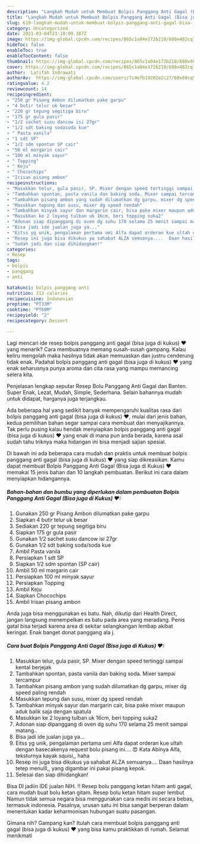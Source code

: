 ```yaml
---
description: "Langkah Mudah untuk Membuat Bolpis Panggang Anti Gagal (Bisa juga di Kukus) ❤ Anti Gagal"
title: "Langkah Mudah untuk Membuat Bolpis Panggang Anti Gagal (Bisa juga di Kukus) ❤ Anti Gagal"
slug: 619-langkah-mudah-untuk-membuat-bolpis-panggang-anti-gagal-bisa-juga-di-kukus-anti-gagal
category: Uncategorized
date: 2021-03-04T23:10:09.387Z
image: https://img-global.cpcdn.com/recipes/865c1a04e172b210/680x482cq70/bolpis-panggang-anti-gagal-bisa-juga-di-kukus-foto-resep-utama.jpg
hideToc: false
enableToc: true
enableTocContent: false
thumbnail: https://img-global.cpcdn.com/recipes/865c1a04e172b210/680x482cq70/bolpis-panggang-anti-gagal-bisa-juga-di-kukus-foto-resep-utama.jpg
cover: https://img-global.cpcdn.com/recipes/865c1a04e172b210/680x482cq70/bolpis-panggang-anti-gagal-bisa-juga-di-kukus-foto-resep-utama.jpg
author:  Latifah Indrawati
authorAv:  https://img-global.cpcdn.com/users/7c4efb19282e2c27/60x60cq50/avatar.jpg
ratingvalue: 4.2
reviewcount: 14
recipeingredient:
- "250 gr Pisang Ambon dilumatkan pake garpu"
- "4 butir telur uk besar"
- "220 gr tepung segitiga biru"
- "175 gr gula pasir"
- "1/2 sachet susu dancow isi 27gr"
- "1/2 sdt baking sodasoda kue"
- " Pasta vanila"
- "1 sdt SP"
- "1/2 sdm spontan SP cair"
- "50 ml margarin cair"
- "100 ml minyak sayur"
- " Topping"
- " Keju"
- " Chocochips"
- "Irisan pisang ambon"
recipeinstructions:
- "Masukkan telur, gula pasir, SP. Mixer dengan speed tertinggi sampai kental berjejak"
- "Tambahkan spontan, pasta vanila dan baking soda. Mixer sampai tercampur"
- "Tambahkan pisang ambon yang sudah dilumatkan dg garpu, mixer dg speed paling rendah"
- "Masukkan tepung dan susu, mixer dg speed rendah"
- "Tambahkan minyak sayur dan margarin cair, bisa pake mixer maupun aduk balik saja dengan spatula"
- "Masukkan ke 2 loyang tulban uk 16cm, beri topping suka2"
- "Adonan siap dipanggang di oven dg suhu 170 selama 25 menit sampai matang.."
- "Bisa jadi ide jualan juga ya..."
- "Eitss yg unik, pengalaman pertama umi Alfa dapat orderan kue ultah dengan basecakenya request bolu pisang ini.... 😍 Kata Abinya Alfa, teksturnya kayak squisi,, haha"
- "Resep ini juga bisa dikukus ya sahabat ALZA semuanya....  Daan hasilnya tetep menulll,, yang digambar ini pakai pisang kepok."
- "Sudah jadi dan siap dihidangkan!"
categories:
- Resep
tags:
- bolpis
- panggang
- anti

katakunci: bolpis panggang anti 
nutrition: 213 calories
recipecuisine: Indonesian
preptime: "PT33M"
cooktime: "PT60M"
recipeyield: "2"
recipecategory: Dessert

---
```



Lagi mencari ide resep bolpis panggang anti gagal (bisa juga di kukus) ❤ yang menarik? Cara membuatnya memang susah-susah gampang. Kalau keliru mengolah maka hasilnya tidak akan memuaskan dan justru cenderung tidak enak. Padahal bolpis panggang anti gagal (bisa juga di kukus) ❤ yang enak seharusnya punya aroma dan cita rasa yang mampu memancing selera kita.


Penjelasan lengkap seputar Resep Bolu Panggang Anti Gagal dan Banten. Super Enak, Lezat, Mudah, Simple, Sederhana. Selain bahannya mudah untuk didapat, harganya juga terjangkau.

Ada beberapa hal yang sedikit banyak mempengaruhi kualitas rasa dari bolpis panggang anti gagal (bisa juga di kukus) ❤, mulai dari jenis bahan, kedua pemilihan bahan segar sampai cara membuat dan menyajikannya. Tak perlu pusing kalau hendak menyiapkan bolpis panggang anti gagal (bisa juga di kukus) ❤ yang enak di mana pun anda berada, karena asal sudah tahu triknya maka hidangan ini bisa menjadi sajian spesial.


Di bawah ini ada beberapa cara mudah dan praktis untuk membuat bolpis panggang anti gagal (bisa juga di kukus) ❤ yang siap dikreasikan. Kamu dapat membuat Bolpis Panggang Anti Gagal (Bisa juga di Kukus) ❤ memakai 15 jenis bahan dan 10 langkah pembuatan. Berikut ini cara dalam menyiapkan hidangannya.

<!--inarticleads1-->

##### Bahan-bahan dan bumbu yang diperlukan dalam pembuatan Bolpis Panggang Anti Gagal (Bisa juga di Kukus) ❤:

1. Gunakan 250 gr Pisang Ambon dilumatkan pake garpu
1. Siapkan 4 butir telur uk besar
1. Sediakan 220 gr tepung segitiga biru
1. Siapkan 175 gr gula pasir
1. Gunakan 1/2 sachet susu dancow isi 27gr
1. Gunakan 1/2 sdt baking soda/soda kue
1. Ambil  Pasta vanila
1. Persiapkan 1 sdt SP
1. Siapkan 1/2 sdm spontan (SP cair)
1. Ambil 50 ml margarin cair
1. Persiapkan 100 ml minyak sayur
1. Persiapkan  Topping
1. Ambil  Keju
1. Siapkan  Chocochips
1. Ambil Irisan pisang ambon


Anda juga bisa menggunakan es batu. Nah, dikutip dari Health Direct, jangan langsung menempelkan es batu pada area yang meradang. Penis gatal bisa terjadi karena area di sekitar selangkangan lembap akibat keringat. Enak banget donat panggang ala j. 

<!--inarticleads2-->

##### Cara buat Bolpis Panggang Anti Gagal (Bisa juga di Kukus) ❤:

1. Masukkan telur, gula pasir, SP. Mixer dengan speed tertinggi sampai kental berjejak
1. Tambahkan spontan, pasta vanila dan baking soda. Mixer sampai tercampur
1. Tambahkan pisang ambon yang sudah dilumatkan dg garpu, mixer dg speed paling rendah
1. Masukkan tepung dan susu, mixer dg speed rendah
1. Tambahkan minyak sayur dan margarin cair, bisa pake mixer maupun aduk balik saja dengan spatula
1. Masukkan ke 2 loyang tulban uk 16cm, beri topping suka2
1. Adonan siap dipanggang di oven dg suhu 170 selama 25 menit sampai matang..
1. Bisa jadi ide jualan juga ya...
1. Eitss yg unik, pengalaman pertama umi Alfa dapat orderan kue ultah dengan basecakenya request bolu pisang ini.... 😍 Kata Abinya Alfa, teksturnya kayak squisi,, haha
1. Resep ini juga bisa dikukus ya sahabat ALZA semuanya....  Daan hasilnya tetep menulll,, yang digambar ini pakai pisang kepok.
1. Selesai dan siap dihidangkan!

Bisa DI jadiin IDE jualan NIH. !! Resep bolu panggang ketan hitam anti gagal, cara mudah buat bolu ketan gitam. Resep bolu ketan hitam super lembut Namun tidak semua negara bisa menggunakan cara medis ini secara bebas, termasuk indonesia. Pasalnya, urusan satu ini bisa sangat berperan dalam menentukan kadar keharmonisan hubungan suatu pasangan. 

Gimana nih? Gampang kan? Itulah cara membuat bolpis panggang anti gagal (bisa juga di kukus) ❤ yang bisa kamu praktikkan di rumah. Selamat menikmati
